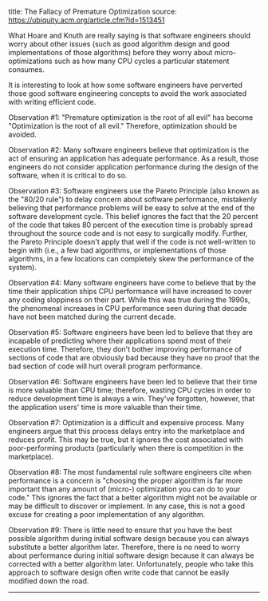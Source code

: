 title: The Fallacy of Premature Optimization
source: https://ubiquity.acm.org/article.cfm?id=1513451

What Hoare and Knuth are really saying is that software engineers should worry
about other issues (such as good algorithm design and good implementations of
those algorithms) before they worry about micro-optimizations such as how many
CPU cycles a particular statement consumes.

It is interesting to look at how some software engineers have perverted those
good software engineering concepts to avoid the work associated with writing
efficient code.

Observation #1: "Premature optimization is the root of all evil" has become
"Optimization is the root of all evil." Therefore, optimization should be
avoided.

Observation #2: Many software engineers believe that optimization is the act of
ensuring an application has adequate performance. As a result, those engineers
do not consider application performance during the design of the software, when
it is critical to do so.

Observation #3: Software engineers use the Pareto Principle (also known as the
"80/20 rule") to delay concern about software performance, mistakenly believing
that performance problems will be easy to solve at the end of the software
development cycle. This belief ignores the fact that the 20 percent of the code
that takes 80 percent of the execution time is probably spread throughout the
source code and is not easy to surgically modify. Further, the Pareto Principle
doesn't apply that well if the code is not well-written to begin with (i.e., a
few bad algorithms, or implementations of those algorithms, in a few locations
can completely skew the performance of the system).

Observation #4: Many software engineers have come to believe that by the time
their application ships CPU performance will have increased to cover any coding
sloppiness on their part. While this was true during the 1990s, the phenomenal
increases in CPU performance seen during that decade have not been matched
during the current decade.

Observation #5: Software engineers have been led to believe that they are
incapable of predicting where their applications spend most of their execution
time. Therefore, they don't bother improving performance of sections of code
that are obviously bad because they have no proof that the bad section of code
will hurt overall program performance.

Observation #6: Software engineers have been led to believe that their time is
more valuable than CPU time; therefore, wasting CPU cycles in order to reduce
development time is always a win. They've forgotten, however, that the
application users' time is more valuable than their time.

Observation #7: Optimization is a difficult and expensive process. Many
engineers argue that this process delays entry into the marketplace and reduces
profit. This may be true, but it ignores the cost associated with
poor-performing products (particularly when there is competition in the
marketplace).

Observation #8: The most fundamental rule software engineers cite when
performance is a concern is "choosing the proper algorithm is far more
important than any amount of (micro-) optimization you can do to your code."
This ignores the fact that a better algorithm might not be available or may be
difficult to discover or implement. In any case, this is not a good excuse for
creating a poor implementation of any algorithm.

Observation #9: There is little need to ensure that you have the best possible
algorithm during initial software design because you can always substitute a
better algorithm later. Therefore, there is no need to worry about performance
during initial software design because it can always be corrected with a better
algorithm later. Unfortunately, people who take this approach to software
design often write code that cannot be easily modified down the road.

--------------------------------------------------------------------------------

